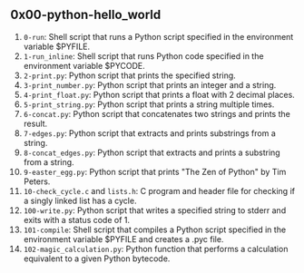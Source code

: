 0x00-python-hello_world
---

1. `0-run`: Shell script that runs a Python script specified in the environment variable $PYFILE.
2. `1-run_inline`: Shell script that runs Python code specified in the environment variable $PYCODE.
3. `2-print.py`: Python script that prints the specified string.
4. `3-print_number.py`: Python script that prints an integer and a string.
5. `4-print_float.py`: Python script that prints a float with 2 decimal places.
6. `5-print_string.py`: Python script that prints a string multiple times.
7. `6-concat.py`: Python script that concatenates two strings and prints the result.
8. `7-edges.py`: Python script that extracts and prints substrings from a string.
9. `8-concat_edges.py`: Python script that extracts and prints a substring from a string.
10. `9-easter_egg.py`: Python script that prints "The Zen of Python" by Tim Peters.
11. `10-check_cycle.c` and `lists.h`: C program and header file for checking if a singly linked list has a cycle.
12. `100-write.py`: Python script that writes a specified string to stderr and exits with a status code of 1.
13. `101-compile`: Shell script that compiles a Python script specified in the environment variable $PYFILE and creates a .pyc file.
14. `102-magic_calculation.py`: Python function that performs a calculation equivalent to a given Python bytecode.
